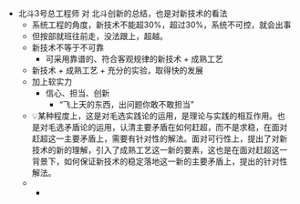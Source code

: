 - 北斗3号总工程师 对 北斗创新的总结，也是对新技术的看法
	- 系统工程的角度，新技术不能超30%，超过30%，系统不可控，就会出事
	- 但按部就班往前走，没法跟上，超越。
	- 新技术不等于不可靠
		- 可采用靠谱的、符合客观规律的新技术 + 成熟工艺
	- 新技术 +  成熟工艺 + 充分的实验，取得快的发展
	- 加上软实力
		- 信心、担当、创新
			- “飞上天的东西，出问题你敢不敢担当”
	- 💡某种程度上，这是对毛选实践论的运用，是理论与实践的相互作用。也是对毛选矛盾论的运用，认清主要矛盾在如何赶超，而不是求稳，在面对赶超这一主要矛盾上，需要有针对性的解法。面对可行性上，提出了对新技术的新的理解，引入了成熟工艺这一新的要素，这也是在面对赶超这一背景下，如何保证新技术的稳定落地这一新的主要矛盾上，提出的针对性解法。
	-
		-